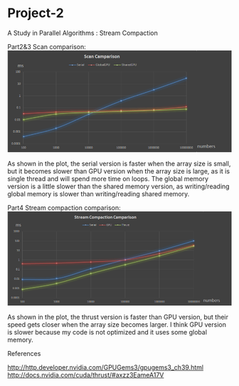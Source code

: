 Project-2
=========

A Study in Parallel Algorithms : Stream Compaction

Part2&3
Scan comparison:
![](https://raw.githubusercontent.com/wulinjiansheng/Project2-StreamCompaction/master/ScanComparison.bmp)

As shown in the plot, the serial version is faster when the array size is small, but it becomes slower than GPU version when the array size is large, as it is single thread and will spend more time on loops. 
The global memory version is a little slower than the shared memory version, as writing/reading global memory is slower than writing/reading shared memory.


Part4
Stream compaction comparison:
![](https://raw.githubusercontent.com/wulinjiansheng/Project2-StreamCompaction/master/StreamCompactionComparison.bmp)

As shown in the plot, the thrust version is faster than GPU version, but their speed gets closer when the array size becomes larger. I think GPU version is slower because my code is not optimized and it uses some global memory.



References

http://http.developer.nvidia.com/GPUGems3/gpugems3_ch39.html
http://docs.nvidia.com/cuda/thrust/#axzz3EameA17V
